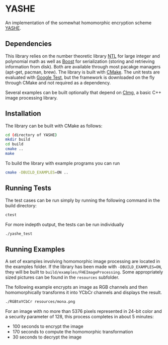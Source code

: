 # YASHE
An implementation of the somewhat homomorphic encryption scheme [YASHE](https://eprint.iacr.org/2013/075.pdf).

## Dependencies
This library relies on the number theoretic library [NTL](http://www.shoup.net/ntl/) for large integer and polynomial math as well as [Boost](http://www.boost.org/) for serialization (storing and retrieving information from disk). Both are available through most pacakge managers (apt-get, pacman, brew). The library is built with [CMake](https://cmake.org/). The unit tests are evaluated with [Google Test](https://github.com/google/googletest), but the framework is downloaded on the fly through CMake and not required as a dependency.

Several examples can be built optionally that depend on [CImg](http://www.cimg.eu), a basic C++ image processing library.

## Installation
The library can be built with CMake as follows:
```bash
cd (directory of YASHE)
mkdir build
cd build
cmake ..
make
```
To build the library with example programs you can run
```bash
cmake -DBUILD_EXAMPLES=ON ..
```
## Running Tests
The test cases can be run simply by running the following command in the build directory:
```bash
ctest
```
For more indepth output, the tests can be run individually
```bash
./yashe_test
```

## Running Examples
A set of examples involving homomorphic image processing are located in the examples folder.
If the library has been made with `-DBUILD_EXAMPLES=ON`, they will be built to `build/examples/FHEImageProcessing`.
Some appropriately sized pictures can be found in the `resources` subfolder.

The following example encrypts an image as RGB channels and then homomorphically transforms
it into YCbCr channels and displays the result.
```bash
./RGBtoYCbCr resources/mona.png
```
For an image with no more than 5376 pixels represented in 24-bit color and a security parameter of 128, this process completes in about 5 minutes:
* 100 seconds to encrypt the image
* 170 seconds to compute the homomorphic transformation
* 30 seconds to decrypt the image

